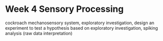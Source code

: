 # Week 4 Sensory Processing

cockroach mechanosensory system, exploratory investigation, design an experiment to test a hypothesis based on exploratory investigation, spiking analysis (raw data interpretation)
